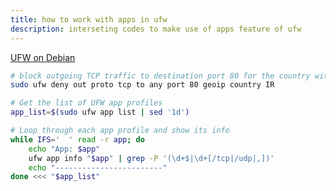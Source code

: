 ```yaml
---
title: how to work with apps in ufw
description: interseting codes to make use of apps feature of ufw
---
```


[UFW on Debian](https://www.zenarmor.com/docs/network-security-tutorials/how-to-set-up-a-firewall-with-ufw-on-debian)

```bash
# block outgoing TCP traffic to destination port 80 for the country with the country code "IR" (Iran)
sudo ufw deny out proto tcp to any port 80 geoip country IR
```

```bash
# Get the list of UFW app profiles
app_list=$(sudo ufw app list | sed '1d')

# Loop through each app profile and show its info
while IFS='  ' read -r app; do
    echo "App: $app"
    ufw app info "$app" | grep -P '(\d+$|\d+[/tcp|/udp|,])'
    echo "------------------------"
done <<< "$app_list"
```
